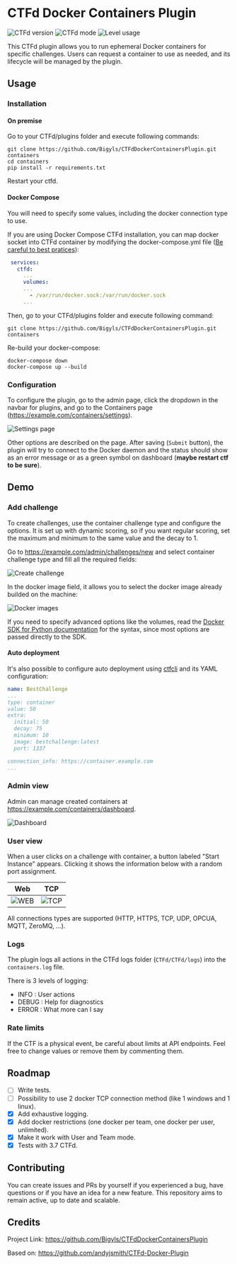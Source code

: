 # CTFd Docker Containers Plugin

![CTFd version](https://shields.io/badge/WorkOn-CTFd>=3.6.0-purple?&style=for-the-badge)
![CTFd mode](https://shields.io/badge/WorkWith-User_and_Team_mode-blue?&style=for-the-badge)
![Level usage](https://shields.io/badge/Easy-To_use-green?&style=for-the-badge)

This CTFd plugin allows you to run ephemeral Docker containers for specific challenges. Users can request a container to use as needed, and its lifecycle will be managed by the plugin.

## Usage

### Installation

#### On premise

Go to your CTFd/plugins folder and execute following commands:

```shell
git clone https://github.com/Bigyls/CTFdDockerContainersPlugin.git containers
cd containers
pip install -r requirements.txt
```

Restart your ctfd.

#### Docker Compose

You will need to specify some values, including the docker connection type to use.

If you are using Docker Compose CTFd installation, you can map docker socket into CTFd container by modifying the docker-compose.yml file ([Be careful to best pratices](https://cheatsheetseries.owasp.org/cheatsheets/Docker_Security_Cheat_Sheet.html#rule-1-do-not-expose-the-docker-daemon-socket-even-to-the-containers)):

```yml
 services:
   ctfd:
     ...
     volumes:
     ...
       - /var/run/docker.sock:/var/run/docker.sock
     ...
```

Then, go to your CTFd/plugins folder and execute following command:

```shell
git clone https://github.com/Bigyls/CTFdDockerContainersPlugin.git containers
```

Re-build your docker-compose:

```shell
docker-compose down
docker-compose up --build
```

### Configuration

To configure the plugin, go to the admin page, click the dropdown in the navbar for plugins, and go to the Containers page (https://example.com/containers/settings).

![Settings page](docs/Images/settings.png)

Other options are described on the page. After saving (`Submit` button), the plugin will try to connect to the Docker daemon and the status should show as an error message or as a green symbol on dashboard (**maybe restart ctf to be sure**).

## Demo

### Add challenge

To create challenges, use the container challenge type and configure the options. It is set up with dynamic scoring, so if you want regular scoring, set the maximum and minimum to the same value and the decay to 1.

Go to https://example.com/admin/challenges/new and select container challenge type and fill all the required fields:

![Create challenge](docs/Images/create_chall.png)

In the docker image field, it allows you to select the docker image already builded on the machine:

![Docker images](docs/Images/docker_images.png)

If you need to specify advanced options like the volumes, read the [Docker SDK for Python documentation](https://docker-py.readthedocs.io/en/stable/containers.html) for the syntax, since most options are passed directly to the SDK.

#### Auto deployment

It's also possible to configure auto deployment using [ctfcli](https://github.com/CTFd/ctfcli) and its YAML configuration:

```yaml
name: BestChallenge
...
type: container
value: 50
extra:
  initial: 50
  decay: 75
  minimum: 10
  image: bestchallenge:latest
  port: 1337

connection_info: https://container.example.com
...
```

### Admin view

Admin can manage created containers at https://example.com/containers/dashboard.

![Dashboard](docs/Images/dashboard.png)

### User view

When a user clicks on a challenge with container, a button labeled "Start Instance" appears. Clicking it shows the information below with a random port assignment.

Web             |  TCP
:-------------------------:|:-------------------------:
![WEB](docs/Images/web.png) |  ![TCP](docs/Images/tcp.png)

All connections types are supported (HTTP, HTTPS, TCP, UDP, OPCUA, MQTT, ZeroMQ, ...).

### Logs

The plugin logs all actions in the CTFd logs folder (`CTFd/CTFd/logs`) into the `containers.log` file.

There is 3 levels of logging: 
- INFO : User actions
- DEBUG : Help for diagnostics
- ERROR : What more can I say

### Rate limits

If the CTF is a physical event, be careful about limits at API endpoints. Feel free to change values or remove them by commenting them.

## Roadmap
- [ ] Write tests.
- [ ] Possibility to use 2 docker TCP connection method (like 1 windows and 1 linux).
- [x] Add exhaustive logging.
- [x] Add docker restrictions (one docker per team, one docker per user, unlimited).
- [x] Make it work with User and Team mode.
- [x] Tests with 3.7 CTFd.

## Contributing

You can create issues and PRs by yourself if you experienced a bug, have questions or if you have an idea for a new feature. This repository aims to remain active, up to date and scalable.

## Credits

Project Link: https://github.com/Bigyls/CTFdDockerContainersPlugin

Based on: https://github.com/andyjsmith/CTFd-Docker-Plugin
